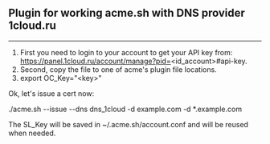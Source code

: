 ## Plugin for working acme.sh with DNS provider 1cloud.ru

----
1. First you need to login to your account to get your API key from: https://panel.1cloud.ru/account/manage?pid=<id_account>#api-key.
2. Second, copy the file to one of acme's plugin file locations.
3. export OC_Key="\<key>"

Ok, let's issue a cert now:

./acme.sh --issue --dns dns_1cloud -d example.com -d *.example.com

The SL_Key will be saved in ~/.acme.sh/account.conf and will be reused when needed.